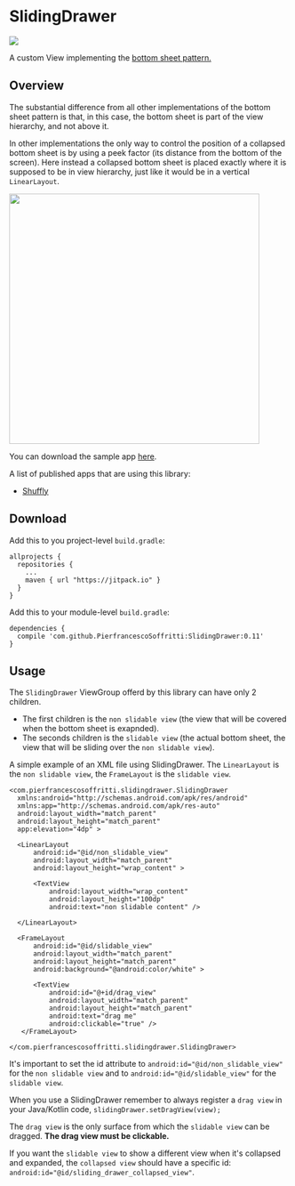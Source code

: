 # SlidingDrawer

[![](https://jitpack.io/v/PierfrancescoSoffritti/SlidingDrawer.svg)](https://jitpack.io/#PierfrancescoSoffritti/SlidingDrawer)

A custom View implementing the <a href="https://material.google.com/components/bottom-sheets.html?authuser=0">bottom sheet pattern.</a>

## Overview
The substantial difference from all other implementations of the bottom sheet pattern is that, in this case, the bottom sheet is part of the view hierarchy, and not above it.

In other implementations the only way to control the position of a collapsed bottom sheet is by using a peek factor (its distance from the bottom of the screen).
Here instead a collapsed bottom sheet is placed exactly where it is supposed to be in view hierarchy, just like it would be in a vertical `LinearLayout`.

<img height="450" src="https://github.com/PierfrancescoSoffritti/SlidingDrawer/blob/master/pics/SlidingView.gif" />

You can download the sample app [here](https://github.com/PierfrancescoSoffritti/SlidingDrawer/tree/master/slidingdrawer-sample/apk).

A list of published apps that are using this library:

- [Shuffly](https://play.google.com/store/apps/details?id=com.pierfrancescosoffritti.shuffly)

## Download
Add this to you project-level `build.gradle`:
```
allprojects {
  repositories {
    ...
    maven { url "https://jitpack.io" }
  }
}
```
Add this to your module-level `build.gradle`:
```
dependencies {
  compile 'com.github.PierfrancescoSoffritti:SlidingDrawer:0.11'
}
```

## Usage
The `SlidingDrawer` ViewGroup offerd by this library can have only 2 children.
* The first children is the `non slidable view` (the view that will be covered when the bottom sheet is exapnded).
* The seconds children is the `slidable view` (the actual bottom sheet, the view that will be sliding over the `non slidable view`).

A simple example of an XML file using SlidingDrawer. The `LinearLayout` is the `non slidable view`, the `FrameLayout` is the `slidable view`.

```
<com.pierfrancescosoffritti.slidingdrawer.SlidingDrawer
  xmlns:android="http://schemas.android.com/apk/res/android"
  xmlns:app="http://schemas.android.com/apk/res-auto"
  android:layout_width="match_parent"
  android:layout_height="match_parent"
  app:elevation="4dp" >
  
  <LinearLayout
      android:id="@id/non_slidable_view"
      android:layout_width="match_parent"
      android:layout_height="wrap_content" >

      <TextView
          android:layout_width="wrap_content"
          android:layout_height="100dp"
          android:text="non slidable content" />
          
  </LinearLayout>

  <FrameLayout
      android:id="@id/slidable_view"
      android:layout_width="match_parent"
      android:layout_height="match_parent"
      android:background="@android:color/white" >
      
      <TextView
          android:id="@+id/drag_view"
          android:layout_width="match_parent"
          android:layout_height="match_parent"
          android:text="drag me"
          android:clickable="true" />
   </FrameLayout>

</com.pierfrancescosoffritti.slidingdrawer.SlidingDrawer>
```

It's important to set the id attribute to `android:id="@id/non_slidable_view"` for the `non slidable view` and to `android:id="@id/slidable_view"` for the `slidable view`.

When you use a SlidingDrawer remember to always register a `drag view` in your Java/Kotlin code, `slidingDrawer.setDragView(view);`

The `drag view` is the only surface from which the `slidable view` can be dragged. **The drag view must be clickable.**

If you want the `slidable view` to show a different view when it's collapsed and expanded, the `collapsed view` should have a specific id: `android:id="@id/sliding_drawer_collapsed_view"`.
